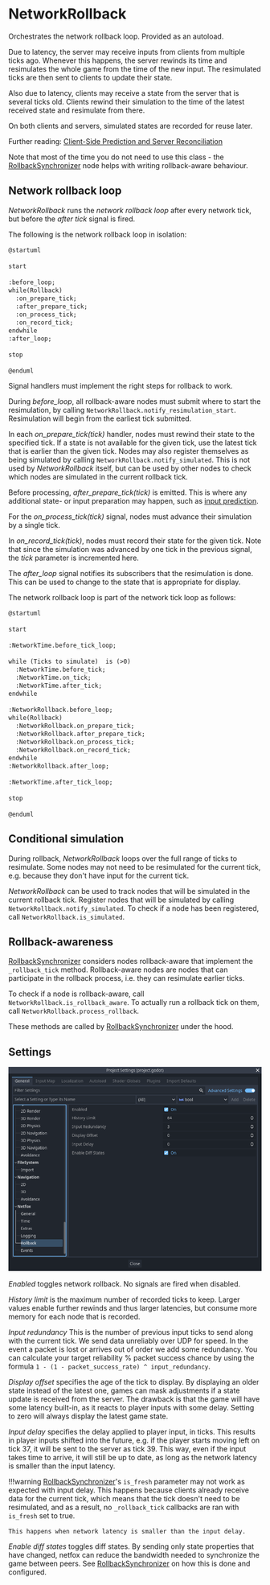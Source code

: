 # NetworkRollback

Orchestrates the network rollback loop. Provided as an autoload.

Due to latency, the server may receive inputs from clients from multiple ticks
ago. Whenever this happens, the server rewinds its time and resimulates the
whole game from the time of the new input. The resimulated ticks are then sent
to clients to update their state.

Also due to latency, clients may receive a state from the server that is
several ticks old. Clients rewind their simulation to the time of the latest
received state and resimulate from there.

On both clients and servers, simulated states are recorded for reuse later.

Further reading: [Client-Side Prediction and Server Reconciliation]

Note that most of the time you do not need to use this class - the
[RollbackSynchronizer] node helps with writing rollback-aware behaviour.

## Network rollback loop

*NetworkRollback* runs the *network rollback loop* after every network tick,
but before the *after tick* signal is fired.

The following is the network rollback loop in isolation:

```puml
@startuml

start

:before_loop;
while(Rollback)
  :on_prepare_tick;
  :after_prepare_tick;
  :on_process_tick;
  :on_record_tick;
endwhile
:after_loop;

stop

@enduml
```

Signal handlers must implement the right steps for rollback to work.

During *before_loop*, all rollback-aware nodes must submit where to start the
resimulation, by calling `NetworkRollback.notify_resimulation_start`.
Resimulation will begin from the earliest tick submitted.

In each *on_prepare_tick(tick)* handler, nodes must rewind their state to the
specified tick. If a state is not available for the given tick, use the latest
tick that is earlier than the given tick. Nodes may also register themselves as
being simulated by calling `NetworkRollback.notify_simulated`. This is not used
by *NetworkRollback* itself, but can be used by other nodes to check which
nodes are simulated in the current rollback tick.

Before processing, *after_prepare_tick(tick)* is emitted. This is where any
additional state- or input preparation may happen, such as [input prediction].

For the *on_process_tick(tick)* signal, nodes must advance their simulation by
a single tick.

In *on_record_tick(tick)*, nodes must record their state for the given tick.
Note that since the simulation was advanced by one tick in the previous signal,
the *tick* parameter is incremented here.

The *after_loop* signal notifies its subscribers that the resimulation is done.
This can be used to change to the state that is appropriate for display.

The network rollback loop is part of the network tick loop as follows:

```puml
@startuml

start

:NetworkTime.before_tick_loop;

while (Ticks to simulate)  is (>0)
  :NetworkTime.before_tick;
  :NetworkTime.on_tick;
  :NetworkTime.after_tick;
endwhile

:NetworkRollback.before_loop;
while(Rollback)
  :NetworkRollback.on_prepare_tick;
  :NetworkRollback.after_prepare_tick;
  :NetworkRollback.on_process_tick;
  :NetworkRollback.on_record_tick;
endwhile
:NetworkRollback.after_loop;

:NetworkTime.after_tick_loop;

stop

@enduml
```

## Conditional simulation

During rollback, *NetworkRollback* loops over the full range of ticks to
resimulate. Some nodes may not need to be resimulated for the current tick,
e.g. because they don't have input for the current tick.

*NetworkRollback* can be used to track nodes that will be simulated in the
current rollback tick. Register nodes that will be simulated by calling
`NetworkRollback.notify_simulated`. To check if a node has been registered,
call `NetworkRollback.is_simulated`.

## Rollback-awareness

[RollbackSynchronizer] considers nodes rollback-aware that implement the
`_rollback_tick` method. Rollback-aware nodes are nodes that can participate in
the rollback process, i.e. they can resimulate earlier ticks.

To check if a node is rollback-aware, call `NetworkRollback.is_rollback_aware`.
To actually run a rollback tick on them, call
`NetworkRollback.process_rollback`.

These methods are called by [RollbackSynchronizer] under the hood.

## Settings

![Network rollback settings](../assets/network-rollback-settings.png)

*Enabled* toggles network rollback. No signals are fired when disabled.

*History limit* is the maximum number of recorded ticks to keep. Larger values
enable further rewinds and thus larger latencies, but consume more memory for
each node that is recorded.

*Input redundancy* This is the number of previous input ticks to send along with 
the current tick. We send data unreliably over UDP for speed. In the event a packet is
 lost or arrives out of order we add some redundancy. You can calculate your target
 reliability % packet success chance by using the formula 
 `1 - (1 - packet_success_rate) ^ input_redundancy`.

*Display offset* specifies the age of the tick to display. By displaying an
older state instead of the latest one, games can mask adjustments if a state
update is received from the server. The drawback is that the game will have
some latency built-in, as it reacts to player inputs with some delay. Setting
to zero will always display the latest game state.

*Input delay* specifies the delay applied to player input, in ticks. This
results in player inputs shifted into the future, e.g. if the player starts
moving left on tick 37, it will be sent to the server as tick 39. This way,
even if the input takes time to arrive, it will still be up to date, as long as
the network latency is smaller than the input latency.

!!!warning
    [RollbackSynchronizer]'s `is_fresh` parameter may not work as expected with
    input delay. This happens because clients already receive data for the
    current tick, which means that the tick doesn't need to be resimulated, and
    as a result, no `_rollback_tick` callbacks are ran with `is_fresh` set to
    true.

    This happens when network latency is smaller than the input delay.

*Enable diff states* toggles diff states. By sending only state properties that
have changed, netfox can reduce the bandwidth needed to synchronize the game
between peers. See [RollbackSynchronizer] on how this is done and configured.

[Client-Side Prediction and Server Reconciliation]: https://www.gabrielgambetta.com/client-side-prediction-server-reconciliation.html
[input prediction]: ../tutorials/predicting-input.md
[RollbackSynchronizer]: ../nodes/rollback-synchronizer.md
